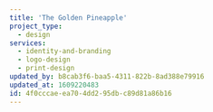 ```yaml
---
title: 'The Golden Pineapple'
project_type:
  - design
services:
  - identity-and-branding
  - logo-design
  - print-design
updated_by: b8cab3f6-baa5-4311-822b-8ad388e79916
updated_at: 1609220483
id: 4f0cccae-ea70-4dd2-95db-c89d81a86b16
---
```

